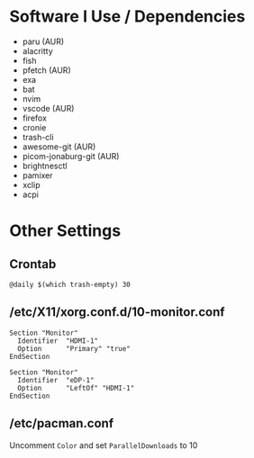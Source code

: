 # Software I Use / Dependencies

- paru (AUR)
- alacritty
- fish
- pfetch (AUR)
- exa
- bat
- nvim
- vscode (AUR)
- firefox
- cronie
- trash-cli
- awesome-git (AUR)
- picom-jonaburg-git (AUR)
- brightnesctl
- pamixer
- xclip
- acpi

# Other Settings

## Crontab

```
@daily $(which trash-empty) 30
```

## /etc/X11/xorg.conf.d/10-monitor.conf

```
Section "Monitor"
  Identifier  "HDMI-1"
  Option      "Primary" "true"
EndSection

Section "Monitor"
  Identifier  "eDP-1"
  Option      "LeftOf" "HDMI-1"
EndSection
```

## /etc/pacman.conf

Uncomment `Color` and set `ParallelDownloads` to 10
